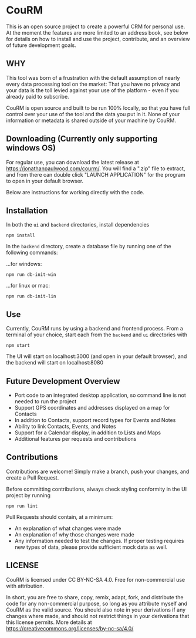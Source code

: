 # CouRM

This is an open source project to create a powerful CRM for personal use. At the moment the features are more limited to an address book, see below for details on how to install and use the project, contribute, and an overview of future development goals.

## WHY
This tool was born of a frustration with the default assumption of nearly every data processing tool on the market: That you have no privacy and your data is the toll levied against your use of the platform - even if you already paid to subscribe.

CouRM is open source and built to be run 100% locally, so that you have full control over your use of the tool and the data you put in it. None of your information or metadata is shared outside of your machine by CouRM.

## Downloading (Currently only supporting windows OS)
For regular use, you can download the latest release at https://jonathanpaulwood.com/courm/. You will find a ".zip" file to extract, and from there can double click "LAUNCH APPLICATION" for the program to open in your default browser.

Below are instructions for working directly with the code.

## Installation
In both the `ui` and `backend` directories, install dependencies

    npm install

In the `backend` directory, create a database file by running one of the following commands:

...for windows:

    npm run db-init-win

...for linux or mac:

    npm run db-init-lin

## Use
Currently, CouRM runs by using a backend and frontend process. From a terminal of your choice, start each from the `backend` and `ui` directories with

    npm start

The UI will start on localhost:3000 (and open in your default browser), and the backend will start on localhost:8080

## Future Development Overview
- Port code to an integrated desktop application, so command line is not needed to run the project
- Support GPS coordinates and addresses displayed on a map for Contacts
- In addition to Contacts, support record types for Events and Notes
- Ability to link Contacts, Events, and Notes
- Support for a Calendar display, in addition to Lists and Maps
- Additional features per requests and contributions

## Contributions

Contributions are welcome! Simply make a branch, push your changes, and create a Pull Request.

Before committing contributions, always check styling conformity in the UI project by running

    npm run lint

Pull Requests should contain, at a minimum:
- An explanation of what changes were made
- An explanation of why those changes were made
- Any information needed to test the changes. If proper testing requires new types of data, please provide sufficient mock data as well.

## LICENSE

CouRM is licensed under CC BY-NC-SA 4.0. Free for non-commercial use with attribution.

In short, you are free to share, copy, remix, adapt, fork, and distribute the code for any non-commercial purpose, so long as you attribute myself and CouRM as the valid source. You should also note in your derivations if any changes where made, and should not restrict things in your derivations that this license permits. More details at https://creativecommons.org/licenses/by-nc-sa/4.0/